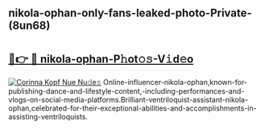 ## nikola-ophan-only-fans​-leaked-photo​-Private-(8un68)


# <h2><a href="https://mediaupload.pro?title=nikola-ophan&ref=git">🔗👉 🔴 nikola-ophan-P𝚑ot𝚘𝚜-V𝚒d𝚎o</a></h2>

[![Corinna Kopf Nue Nu𝚍e𝚜](https://i.imgur.com/0qMVB7G.gif)](https://mediaupload.pro?title=nikola-ophan&ref=git)
Online-influencer-nikola-ophan,known-for-publishing-dance-and-lifestyle-content,-including-performances-and-vlogs-on-social-media-platforms.Brilliant-ventriloquist-assistant-nikola-ophan,celebrated-for-their-exceptional-abilities-and-accomplishments-in-assisting-ventriloquists.  